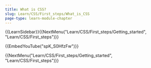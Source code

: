 ```yaml
---
title: What is CSS?
slug: Learn/CSS/First_steps/What_is_CSS
page-type: learn-module-chapter
---
```


{{LearnSidebar}}{{NextMenu("Learn/CSS/First_steps/Getting_started", "Learn/CSS/First_steps")}}

{{EmbedYouTube("spK_S0HfzFw")}}

{{NextMenu("Learn/CSS/First_steps/Getting_started", "Learn/CSS/First_steps")}}